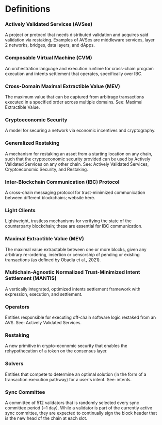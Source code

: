 # Definitions

### Actively Validated Services (AVSes) 
A project or protocol that needs distributed validation and acquires said validation via restaking. Examples of AVSes are middleware services, layer 2 networks, bridges, data layers, and dApps.

### Composable Virtual Machine (CVM) 
An orchestration language and execution runtime for cross-chain program execution and intents settlement that operates, specifically over IBC.

### Cross-Domain Maximal Extractible Value (MEV) 
The maximum value that can be captured from arbitrage transactions executed in a specified order across multiple domains. See: Maximal Extractible Value.

### Cryptoeconomic Security 
A model for securing a network via economic incentives and cryptography.

### Generalized Restaking 
A mechanism for restaking an asset from a starting location on any chain, such that the cryptoeconomic security provided can be used by Actively Validated Services on any other chain. See: Actively Validated Services, Cryptoeconomic Security, and Restaking.

### Inter-Blockchain Communication (IBC) Protocol
A cross-chain messaging protocol for trust-minimized communication between different blockchains; website here.

### Light Clients 
Lightweight, trustless mechanisms for verifying the state of the counterparty blockchain; these are essential for IBC communication.

### Maximal Extractible Value (MEV)
The maximal value extractable between one or more blocks, given any arbitrary re-ordering, insertion or censorship of pending or existing transactions (as defined by Obadia et al., 2021).

### Multichain-Agnostic Normalized Trust-Minimized Intent Settlement (MANTIS) 
A vertically integrated, optimized intents settlement framework with expression, execution, and settlement. 

### Operators 
Entities responsible for executing off-chain software logic restaked from an AVS. See: Actively Validated Services.

### Restaking
A new primitive in crypto-economic security that enables the rehypothecation of a token on the consensus layer.

### Solvers 
Entities that compete to determine an optimal solution (in the form of a transaction execution pathway) for a user's intent. See: intents.

### Sync Committee
A committee of 512 validators that is randomly selected every sync committee period (~1 day). While a validator is part of the currently active sync committee, they are expected to continually sign the block header that is the new head of the chain at each slot.